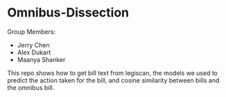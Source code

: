 # Omnibus-Dissection

Group Members:
- Jerry Chen
- Alex Dukart
- Maanya Shanker

This repo shows how to get bill text from legiscan, the models we used to predict the action taken for the bill, and cosine similarity between bills and the omnibus bill.
